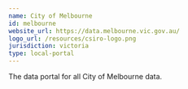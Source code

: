 ```yaml
---
name: City of Melbourne
id: melbourne
website_url: https://data.melbourne.vic.gov.au/
logo_url: /resources/csiro-logo.png
jurisdiction: victoria
type: local-portal
---
```


The data portal for all City of Melbourne data.